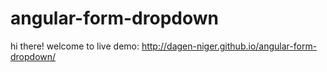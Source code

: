 # angular-form-dropdown

hi there! welcome to live demo: http://dagen-niger.github.io/angular-form-dropdown/

